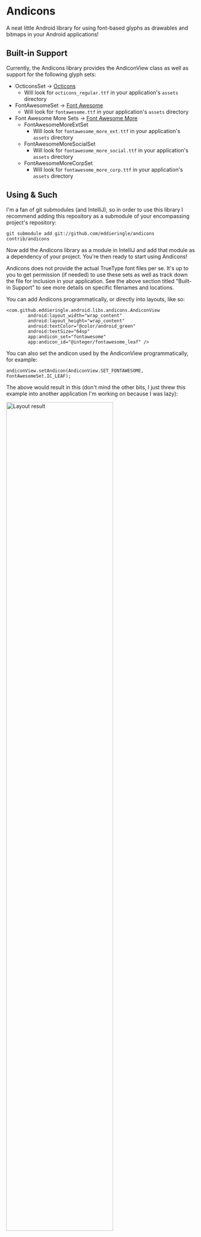 Andicons
========

A neat little Android library for using font-based glyphs as drawables and bitmaps
in your Android applications!  

Built-in Support
----------------

Currently, the Andicons library provides the AndiconView class as well as
support for the following glyph sets:

* OcticonsSet -> [Octicons](https://github.com/styleguide/css/7.0)
    - Will look for ``octicons_regular.ttf`` in your application's ``assets`` directory
* FontAwesomeSet -> [Font Awesome](http://fortawesome.github.com/Font-Awesome/)
    - Will look for ``fontawesome.ttf`` in your application's ``assets`` directory
* Font Awesome More Sets -> [Font Awesome More](http://gregoryloucas.github.io/Font-Awesome-More/)
    - FontAwesomeMoreExtSet
        + Will look for ``fontawesome_more_ext.ttf`` in your application's ``assets`` directory
    - FontAwesomeMoreSocialSet
        + Will look for ``fontawesome_more_social.ttf`` in your application's ``assets`` directory
    - FontAwesomeMoreCorpSet
        + Will look for ``fontawesome_more_corp.ttf`` in your application's ``assets`` directory

Using & Such
------------

I'm a fan of git submodules (and IntelliJ), so in order to use this library I recommend adding
this repository as a submodule of your encompassing project's repository:  

    git submodule add git://github.com/eddieringle/andicons contrib/andicons

Now add the Andicons library as a module in IntelliJ and add that module as a dependency of
your project. You're then ready to start using Andicons!

Andicons does not provide the actual TrueType font files per se. It's up to you to get
permission (if needed) to use these sets as well as track down the file for inclusion
in your application. See the above section titled "Built-in Support" to see more details
on specific filenames and locations.

You can add Andicons programmatically, or directly into layouts, like so:

    <com.github.eddieringle.android.libs.andicons.AndiconView
            android:layout_width="wrap_content"
            android:layout_height="wrap_content"
            android:textColor="@color/android_green"
            android:textSize="64sp"
            app:andicon_set="fontawesome"
            app:andicon_id="@integer/fontawesome_leaf" />

You can also set the andicon used by the AndiconView programmatically, for example:

    andiconView.setAndicon(AndiconView.SET_FONTAWESOME, FontAwesomeSet.IC_LEAF);

The above would result in this (don't mind the other bits, I just threw this example into another application I'm working on because I was lazy):

<img src="https://dl.dropbox.com/u/3274458/Android/foa/2012-11-04%2015.36.37.png" alt="Layout result" height="75%" />

<More documentation to follow...>

